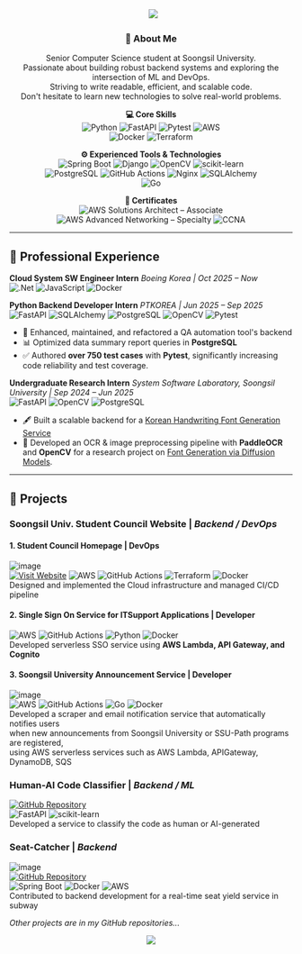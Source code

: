 <div align="center">
  <img src="https://capsule-render.vercel.app/api?type=waving&height=280&color=gradient&customColorList=4&text=UIJONG%20YANG&fontAlign=39&textBg=false">
</div>

<div align="center">

### 👋 About Me
Senior Computer Science student at Soongsil University.  
Passionate about building robust backend systems and exploring the intersection of ML and DevOps.  
Striving to write readable, efficient, and scalable code.  
Don't hesitate to learn new technologies to solve real-world problems.

**💻 Core Skills**  
![Python](https://img.shields.io/badge/Python-3776AB?style=flat&logo=python&logoColor=white)
![FastAPI](https://img.shields.io/badge/FastAPI-009688?style=flat&logo=fastapi&logoColor=white)
![Pytest](https://img.shields.io/badge/Pytest-0A9EDC?style=flat&logo=pytest&logoColor=white)
![AWS](https://img.shields.io/badge/AWS-232F3E?style=flat&logo=amazonaws&logoColor=white)  
![Docker](https://img.shields.io/badge/Docker-2496ED?style=flat&logo=docker&logoColor=white)
![Terraform](https://img.shields.io/badge/Terraform-623CE4?style=flat&logo=terraform&logoColor=white)

**⚙️ Experienced Tools & Technologies**  
![Spring Boot](https://img.shields.io/badge/Spring%20Boot-6DB33F?style=flat&logo=springboot&logoColor=white)
![Django](https://img.shields.io/badge/Django-092E20?style=flat&logo=django&logoColor=white)
![OpenCV](https://img.shields.io/badge/OpenCV-5C3EE8?style=flat&logo=opencv&logoColor=white)
![scikit-learn](https://img.shields.io/badge/scikit--learn-F7931E?style=flat&logo=scikitlearn&logoColor=white)  
![PostgreSQL](https://img.shields.io/badge/PostgreSQL-4169E1?style=flat&logo=postgresql&logoColor=white)
![GitHub Actions](https://img.shields.io/badge/GitHub%20Actions-2088FF?style=flat&logo=githubactions&logoColor=white)
![Nginx](https://img.shields.io/badge/Nginx-009639?style=flat&logo=nginx&logoColor=white)
![SQLAlchemy](https://img.shields.io/badge/SQLAlchemy-D71F00?style=flat)  
![Go](https://img.shields.io/badge/Go-00ADD8?style=flat&logo=go&logoColor=white)

**📜 Certificates**  
![AWS Solutions Architect – Associate](https://img.shields.io/badge/AWS%20Solutions%20Architect%20%E2%80%93%20Associate-232F3E?style=flat&logo=amazonaws&logoColor=white)
![AWS Advanced Networking – Specialty](https://img.shields.io/badge/AWS%20Advanced%20Networking%20%E2%80%93%20Specialty-232F3E?style=flat&logo=amazonaws&logoColor=white)
![CCNA](https://img.shields.io/badge/Cisco%20CCNA-1BA0D7?style=flat&logo=cisco&logoColor=white)

</div>

---

## 💼 Professional Experience

**Cloud System SW Engineer Intern** *Boeing Korea | Oct 2025 – Now*  
![.Net](https://img.shields.io/badge/.NET-5C2D91?style=flat&logo=.net&logoColor=white)
![JavaScript](https://shields.io/badge/JavaScript-F7DF1E?logo=JavaScript&logoColor=000&style=flat)
![Docker](https://img.shields.io/badge/docker-%230db7ed.svg?style=flat&logo=docker&logoColor=white)

**Python Backend Developer Intern** *PTKOREA | Jun 2025 – Sep 2025*  
![FastAPI](https://img.shields.io/badge/FastAPI-009688?style=flat&logo=fastapi&logoColor=white)
![SQLAlchemy](https://img.shields.io/badge/SQLAlchemy-D71F00?style=flat)
![PostgreSQL](https://img.shields.io/badge/PostgreSQL-4169E1?style=flat&logo=postgresql&logoColor=white)
![OpenCV](https://img.shields.io/badge/OpenCV-5C3EE8?style=flat&logo=opencv&logoColor=white)
![Pytest](https://img.shields.io/badge/pytest-%23ffffff.svg?style=flat&logo=pytest&logoColor=2f9fe3) 
* 🧪 Enhanced, maintained, and refactored a QA automation tool's backend
* 📊 Optimized data summary report queries in **PostgreSQL**
* ✅ Authored **over 750 test cases** with **Pytest**, significantly increasing code reliability and test coverage.

**Undergraduate Research Intern** *System Software Laboratory, Soongsil University | Sep 2024 – Jun 2025*  
![FastAPI](https://img.shields.io/badge/FastAPI-009688?style=flat&logo=fastapi&logoColor=white)
![OpenCV](https://img.shields.io/badge/OpenCV-5C3EE8?style=flat&logo=opencv&logoColor=white)
![PostgreSQL](https://img.shields.io/badge/PostgreSQL-4169E1?style=flat&logo=postgresql&logoColor=white)
* 🖋️ Built a scalable backend for a [Korean Handwriting Font Generation Service](https://www.koreascience.kr/article/CFKO202404272002306.pdf)
* 🧠 Developed an OCR & image preprocessing pipeline with **PaddleOCR** and **OpenCV** for a research project on [Font Generation via Diffusion Models](https://www.manuscriptlink.com/society/kips/conference/ask2025/programBook/presentation/pdf/oral/KIPS_C2025A0202).

---

## 🚀 Projects

### **Soongsil Univ. Student Council Website** | *Backend / DevOps*

#### 1. Student Council Homepage | DevOps
  ![image](https://github.com/user-attachments/assets/561a01bb-f400-4732-a989-7bc76a205597)  
  [![Visit Website](https://img.shields.io/badge/Visit-Website-1E90FF?style=flat)](https://stu.ssu.ac.kr/)
  ![AWS](https://img.shields.io/badge/AWS-232F3E?style=flat&logo=amazonaws&logoColor=white)
  ![GitHub Actions](https://img.shields.io/badge/GitHub%20Actions-2088FF?style=flat&logo=githubactions&logoColor=white)
  ![Terraform](https://img.shields.io/badge/Terraform-623CE4?style=flat&logo=terraform&logoColor=white)
  ![Docker](https://img.shields.io/badge/Docker-2496ED?style=flat&logo=docker&logoColor=white)  
  Designed and implemented the Cloud infrastructure and managed CI/CD pipeline

#### 2. Single Sign On Service for ITSupport Applications | Developer
  ![AWS](https://img.shields.io/badge/AWS-232F3E?style=flat&logo=amazonaws&logoColor=white)
  ![GitHub Actions](https://img.shields.io/badge/GitHub%20Actions-2088FF?style=flat&logo=githubactions&logoColor=white)
  ![Python](https://img.shields.io/badge/Python-3776AB?style=flat&logo=python&logoColor=white)
  ![Docker](https://img.shields.io/badge/Docker-2496ED?style=flat&logo=docker&logoColor=white)  
  Developed serverless SSO service using **AWS Lambda, API Gateway, and Cognito**

#### 3. Soongsil University Announcement Service | Developer
  ![image](https://github.com/user-attachments/assets/fd54e46d-37c5-4f23-91ea-6f49a04559ad)  
  ![AWS](https://img.shields.io/badge/AWS-232F3E?style=flat&logo=amazonaws&logoColor=white)
  ![GitHub Actions](https://img.shields.io/badge/GitHub%20Actions-2088FF?style=flat&logo=githubactions&logoColor=white)
  ![Go](https://img.shields.io/badge/Go-00ADD8?&style=flat&logo=go&logoColor=white)
  ![Docker](https://img.shields.io/badge/Docker-2496ED?style=flat&logo=docker&logoColor=white)  
  Developed a scraper and email notification service that automatically notifies users  
  when new announcements from Soongsil University or SSU-Path programs are registered,  
  using AWS serverless services such as AWS Lambda, APIGateway, DynamoDB, SQS
  
### **Human-AI Code Classifier** | *Backend / ML*  
  [![GitHub Repository](https://img.shields.io/badge/GitHub-Repository-181717?style=flat&logo=github&logoColor=white)](https://github.com/SSU2025-PS-MLProject/Human-AI-Code-Classifier)  
  ![FastAPI](https://img.shields.io/badge/FastAPI-009688?style=flat&logo=fastapi&logoColor=white)
  ![scikit-learn](https://img.shields.io/badge/scikit--learn-F7931E?style=flat&logo=scikitlearn&logoColor=white)  
  Developed a service to classify the code as human or AI-generated  

### **Seat-Catcher** | *Backend*  
  ![image](https://github.com/user-attachments/assets/0e15f828-bff4-4095-ba4f-0c33e79e7403)  
  [![GitHub Repository](https://img.shields.io/badge/GitHub-Repository-181717?style=flat&logo=github&logoColor=white)](https://github.com/seat-catcher/SeatCatcher-API)  
  ![Spring Boot](https://img.shields.io/badge/Spring%20Boot-6DB33F?style=flat&logo=springboot&logoColor=white)
  ![Docker](https://img.shields.io/badge/Docker-2496ED?style=flat&logo=docker&logoColor=white)
  ![AWS](https://img.shields.io/badge/AWS-232F3E?style=flat&logo=amazonaws&logoColor=white)  
  Contributed to backend development for a real-time seat yield service in subway

*Other projects are in my GitHub repositories...*
<br>
<div align="center">
<img src="https://capsule-render.vercel.app/api?type=waving&color=gradient&customColorList=4&height=120&animation=fadeIn&section=footer&fontAlign=70">
</div>
